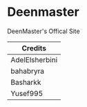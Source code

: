 # Deenmaster
DeenMaster's Offical Site


| Credits     |
|-------------|
| AdelElsherbini |
| bahabryra   |
| Basharkk    |
| Yusef995    |
